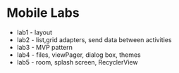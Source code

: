 # Mobile Labs
* lab1 - layout
* lab2 - list,grid adapters, send data between activities
* lab3 - MVP pattern
* lab4 - files, viewPager, dialog box, themes
* lab5 - room, splash screen, RecyclerView
